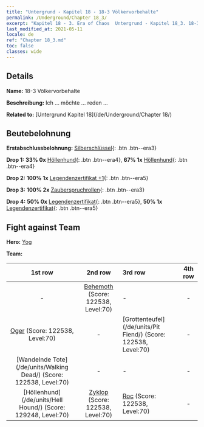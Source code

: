 ```yaml
---
title: "Untergrund - Kapitel 18 - 18-3 Völkervorbehalte"
permalink: /Underground/Chapter 18_3/
excerpt: "Kapitel 18 - 3. Era of Chaos  Untergrund - Kapitel 18_3. 18-3 Völkervorbehalte"
last_modified_at: 2021-05-11
locale: de
ref: "Chapter 18_3.md"
toc: false
classes: wide
---
```


## Details

 **Name:** 18-3 Völkervorbehalte

 **Beschreibung:** Ich ... möchte ... reden ...

 **Related to:** [Untergrund Kapitel 18](/de/Underground/Chapter 18/)

## Beutebelohnung

 **Erstabschlussbelohnung:** [Silberschlüssel](/ItemsDE/con_693/){: .btn .btn--era3}

 **Drop 1:** **33% 0x** [Höllenhund](/ItemsDE/unt_228/){: .btn .btn--era4}, **67% 1x** [Höllenhund](/ItemsDE/unt_228/){: .btn .btn--era4}

 **Drop 2:** **100% 1x** [Legendenzertifikat +1](/ItemsDE/mat_74/){: .btn .btn--era5}

 **Drop 3:** **100% 2x** [Zauberspruchrollen](/ItemsDE/con_694/){: .btn .btn--era3}

 **Drop 4:** **50% 0x** [Legendenzertifikat](/ItemsDE/mat_67/){: .btn .btn--era5}, **50% 1x** [Legendenzertifikat](/ItemsDE/mat_67/){: .btn .btn--era5}


## Fight against Team
 **Hero:** [Yog](/de/heroes/Yog/)

 **Team:**


  | 1st row | 2nd row | 3rd row | 4th row |
  |:----:|:----:|:----|:----:|
  | - | [Behemoth](/de/units/Behemoth/) (Score: 122538, Level:70)  | - | - |
  | [Oger](/de/units/Ogre/) (Score: 122538, Level:70)  | - | [Grottenteufel](/de/units/Pit Fiend/) (Score: 122538, Level:70)  | - |
  | [Wandelnde Tote](/de/units/Walking Dead/) (Score: 122538, Level:70)  | - | - | - |
  | [Höllenhund](/de/units/Hell Hound/) (Score: 129248, Level:70)  | [Zyklop](/de/units/Cyclops/) (Score: 122538, Level:70)  | [Roc](/de/units/Roc/) (Score: 122538, Level:70)  | - |


